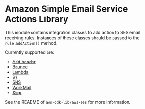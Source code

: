 # Amazon Simple Email Service Actions Library


This module contains integration classes to add action to SES email receiving rules.
Instances of these classes should be passed to the `rule.addAction()` method.

Currently supported are:

* [Add header](https://docs.aws.amazon.com/ses/latest/DeveloperGuide/receiving-email-action-add-header.html)
* [Bounce](https://docs.aws.amazon.com/ses/latest/DeveloperGuide/receiving-email-action-bounce.html)
* [Lambda](https://docs.aws.amazon.com/ses/latest/DeveloperGuide/receiving-email-action-lambda.html)
* [S3](https://docs.aws.amazon.com/ses/latest/DeveloperGuide/receiving-email-action-s3.html)
* [SNS](https://docs.aws.amazon.com/ses/latest/DeveloperGuide/receiving-email-action-sns.html)
* [WorkMail](https://docs.aws.amazon.com/ses/latest/DeveloperGuide/receiving-email-action-workmail.html)
* [Stop](https://docs.aws.amazon.com/ses/latest/DeveloperGuide/receiving-email-action-stop.html)

See the README of `aws-cdk-lib/aws-ses` for more information.
